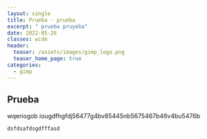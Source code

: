 ```yaml
---
layout: single
title: Prueba - prueba
excerpt: " prueba pruyeba"
date: 2022-05-26
classes: wide
header:
  teaser: /assets/images/gimp_logo.png
  teaser_home_page: true
categories:
  - gimp
---
```


## Prueba
wqeriogob iougdfhgfdj56477g4bv85445nb5675467b46v4bu5476b

    dsfdsafdsgdfffasd
